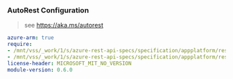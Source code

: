 ### AutoRest Configuration

> see https://aka.ms/autorest

``` yaml
azure-arm: true
require:
- /mnt/vss/_work/1/s/azure-rest-api-specs/specification/appplatform/resource-manager/readme.md
- /mnt/vss/_work/1/s/azure-rest-api-specs/specification/appplatform/resource-manager/readme.go.md
license-header: MICROSOFT_MIT_NO_VERSION
module-version: 0.6.0
```